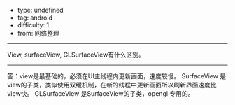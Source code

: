 - type: undefined
- tag: android
- difficulty:  1
- from: 网络整理

--------

View, surfaceView, GLSurfaceView有什么区别。

---------

答：view是最基础的，必须在UI主线程内更新画面，速度较慢。
SurfaceView 是view的子类，类似使用双缓机制，在新的线程中更新画面所以刷新界面速度比view快。
GLSurfaceView 是SurfaceView的子类，opengl 专用的。

